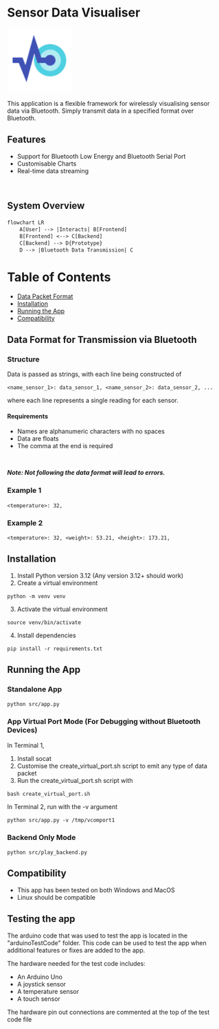 # Sensor Data Visualiser

<img width="150" height="150" src="./src/resources/icon.svg"/>

This application is a flexible framework for wirelessly visualising sensor data via Bluetooth. Simply transmit data in a specified format over Bluetooth.

## Features
- Support for Bluetooth Low Energy and Bluetooth Serial Port
- Customisable Charts
- Real-time data streaming

<br>

## System Overview
```mermaid
flowchart LR
    A[User] --> |Interacts| B[Frontend]
    B[Frontend] <--> C[Backend]
    C[Backend] --> D{Prototype}
    D --> |Bluetooth Data Transmission| C
```

# Table of Contents  
- [Data Packet Format](#Data-Format-for-Transmission-via-Bluetooth)
- [Installation](#Installation)
- [Running the App](#Running-the-App)
- [Compatibility](#Compatibility)


## Data Format for Transmission via Bluetooth
### Structure
Data is passed as strings, with each line being constructed of

```
<name_sensor_1>: data_sensor_1, <name_sensor_2>: data_sensor_2, ...
```
where each line represents a single reading for each sensor.

#### Requirements
- Names are alphanumeric characters with no spaces
- Data are floats
- The comma at the end is required

<br>

***Note: Not following the data format will lead to errors.***

### Example 1
```
<temperature>: 32,
```
### Example 2
```
<temperature>: 32, <weight>: 53.21, <height>: 173.21, 
```


## Installation
1. Install Python version 3.12 (Any version 3.12+ should work)
2. Create a virtual environment
```console
python -m venv venv
```
3. Activate the virtual environment
```console
source venv/bin/activate
```
4. Install dependencies
```console
pip install -r requirements.txt
```

## Running the App
### Standalone App
```console
python src/app.py
```
### App Virtual Port Mode (For Debugging without Bluetooth Devices)
In Terminal 1,
1. Install socat
2. Customise the create_virtual_port.sh script to emit any type of data packet
3. Run the create_virtual_port.sh script with
```console
bash create_virtual_port.sh
```

In Terminal 2, run with the -v argument
```console
python src/app.py -v /tmp/vcomport1
```

### Backend Only Mode
```console
python src/play_backend.py
```

## Compatibility
- This app has been tested on both Windows and MacOS
- Linux should be compatible

## Testing the app
The arduino code that was used to test the app is located in the "arduinoTestCode" folder. This code can be used to test the app when additional features or fixes are added to the app.

The hardware needed for the test code includes:
- An Arduino Uno
- A joystick sensor 
- A temperature sensor 
- A touch sensor

The hardware pin out connections are commented at the top of the test code file
